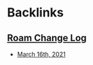 
# Backlinks
## [Roam Change Log](<Roam Change Log.md>)
- [March 16th, 2021](<March 16th, 2021.md>)

